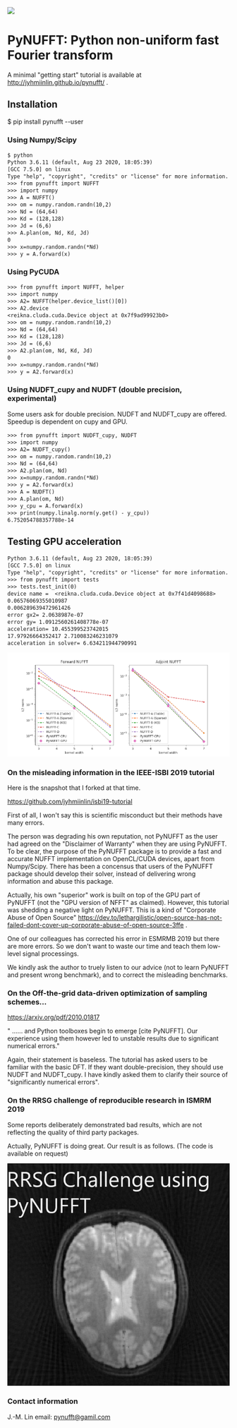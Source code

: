 ![](g5738.jpeg)

# PyNUFFT: Python non-uniform fast Fourier transform

A minimal "getting start" tutorial is available at http://jyhmiinlin.github.io/pynufft/ .

## Installation

$ pip install pynufft --user


### Using Numpy/Scipy

```
$ python
Python 3.6.11 (default, Aug 23 2020, 18:05:39) 
[GCC 7.5.0] on linux
Type "help", "copyright", "credits" or "license" for more information.
>>> from pynufft import NUFFT
>>> import numpy
>>> A = NUFFT()
>>> om = numpy.random.randn(10,2)
>>> Nd = (64,64)
>>> Kd = (128,128)
>>> Jd = (6,6)
>>> A.plan(om, Nd, Kd, Jd)
0
>>> x=numpy.random.randn(*Nd)
>>> y = A.forward(x)
```

### Using PyCUDA

```
>>> from pynufft import NUFFT, helper
>>> import numpy
>>> A2= NUFFT(helper.device_list()[0])
>>> A2.device
<reikna.cluda.cuda.Device object at 0x7f9ad99923b0>
>>> om = numpy.random.randn(10,2)
>>> Nd = (64,64)
>>> Kd = (128,128)
>>> Jd = (6,6)
>>> A2.plan(om, Nd, Kd, Jd)
0
>>> x=numpy.random.randn(*Nd)
>>> y = A2.forward(x)
```

### Using NUDFT_cupy and NUDFT (double precision, experimental)

Some users ask for double precision. 
NUDFT and NUDFT_cupy are offered.
Speedup is dependent on cupy and GPU.  


```
>>> from pynufft import NUDFT_cupy, NUDFT
>>> import numpy
>>> A2= NUDFT_cupy()
>>> om = numpy.random.randn(10,2)
>>> Nd = (64,64)
>>> A2.plan(om, Nd)
>>> x=numpy.random.randn(*Nd)
>>> y = A2.forward(x)
>>> A = NUDFT()
>>> A.plan(om, Nd)
>>> y_cpu = A.forward(x)
>>> print(numpy.linalg.norm(y.get() - y_cpu))
6.752054788357788e-14
```


## Testing GPU acceleration

```
Python 3.6.11 (default, Aug 23 2020, 18:05:39) 
[GCC 7.5.0] on linux
Type "help", "copyright", "credits" or "license" for more information.
>>> from pynufft import tests
>>> tests.test_init(0)
device name =  <reikna.cluda.cuda.Device object at 0x7f41d4098688>
0.06576069355010987
0.006289639472961426
error gx2= 2.0638987e-07
error gy= 1.0912560261408778e-07
acceleration= 10.455399523742015
17.97926664352417 2.710083246231079
acceleration in solver= 6.634211944790991
```

![](Figure_1.png)

### On the misleading information in the IEEE-ISBI 2019 tutorial

Here is the snapshot that I forked at that time. 

https://github.com/jyhmiinlin/isbi19-tutorial

First of all, I won't say this is scientific misconduct but their methods have many errors. 

The person was degrading his own reputation, not PyNUFFT as the user had agreed on the "Disclaimer of Warranty" when they are using PyNUFFT. 
To be clear, the purpose of the PyNUFFT package is to provide a fast and accurate NUFFT implementation on OpenCL/CUDA devices, apart from Numpy/Scipy. 
There has been a concensus that users of the PyNUFFT package should develop their solver, instead of delivering wrong information and abuse this package. 

Actually, his own "superior" work is built on top of the GPU part of PyNUFFT (not the "GPU version of NFFT" as claimed). However, this tutorial was 
shedding a negative light on PyNUFFT. This is a kind of "Corporate Abuse of Open Source" https://dev.to/lethargilistic/open-source-has-not-failed-dont-cover-up-corporate-abuse-of-open-source-3ffe .

One of our colleagues has corrected his error in ESMRMB 2019 but there are more errors. So we don't want to waste our time and teach them low-level signal processings.

We kindly ask the author to truely listen to our advice (not to learn PyNUFFT and present wrong benchmark), and to correct the misleading benchmarks.


### On the Off-the-grid data-driven optimization of sampling schemes...

https://arxiv.org/pdf/2010.01817

" ...... and Python toolboxes begin to emerge [cite PyNUFFT]. Our experience using them however led to unstable results due to significant numerical errors."

Again, their statement is baseless. The tutorial has asked users to be familiar with the basic DFT. If they want double-precision, they should use NUDFT and NUDFT_cupy. I have kindly asked them to clarify their source of "significantly numerical errors".  


### On the RRSG challenge of reproducible research in ISMRM 2019

Some reports deliberately demonstrated bad results, which are not reflecting the quality of third party packages.

Actually, PyNUFFT is doing great. Our result is as follows. (The code is available on request)

![](with_espirit.png)


### Contact information
J.-M. Lin
email: pynufft@gamil.com

